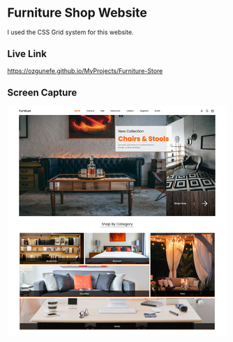 # Furniture Shop Website

I used the CSS Grid system for this website.

## Live Link

https://ozgunefe.github.io/MyProjects/Furniture-Store

## Screen Capture

![Screenshot](./ScreenShot/screencapture.png)